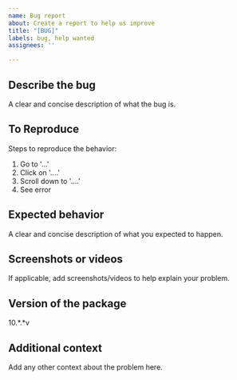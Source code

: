 ```yaml
---
name: Bug report
about: Create a report to help us improve
title: "[BUG]"
labels: bug, help wanted
assignees: ''

---
```


## Describe the bug
A clear and concise description of what the bug is.

## To Reproduce
Steps to reproduce the behavior:
1. Go to '...'
2. Click on '....'
3. Scroll down to '....'
4. See error

## Expected behavior
A clear and concise description of what you expected to happen.

## Screenshots or videos
If applicable, add screenshots/videos to help explain your problem.

## Version of the package
10.*.*v

## Additional context
Add any other context about the problem here.
